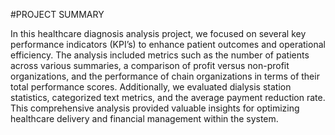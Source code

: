 #PROJECT SUMMARY

In this healthcare diagnosis analysis project, we focused on several key performance indicators (KPI’s) to enhance patient outcomes and operational efficiency.
The analysis included metrics such as the number of patients across various summaries, a comparison of profit versus non-profit organizations, and the performance of chain organizations in terms of their total performance scores. 
Additionally, we evaluated dialysis station statistics, categorized text metrics, and the average payment reduction rate.                         
This comprehensive analysis provided valuable insights for optimizing healthcare delivery and financial management within the system.

